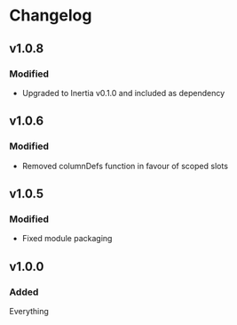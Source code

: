 # Changelog

## v1.0.8

### Modified
- Upgraded to Inertia v0.1.0 and included as dependency

## v1.0.6

### Modified
- Removed columnDefs function in favour of scoped slots

## v1.0.5

### Modified
- Fixed module packaging

## v1.0.0

### Added
Everything
